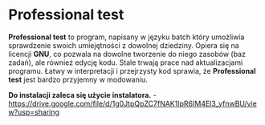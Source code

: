 # **Professional test**
**Professional test** to program, napisany w języku batch który umożliwia sprawdzenie swoich umiejętności z dowolnej dziedziny. Opiera się na licencji **GNU**, co pozwala na dowolne tworzenie do niego zasobów (baz zadań), ale również edycję kodu.
Stale trwają prace nad aktualizacjami programu.
Łatwy w interpretacji i przejrzysty kod sprawia, że **Professional test** jest bardzo przyjemny w modowaniu.

**Do instalacji zaleca się użycie instalatora.** - https://drive.google.com/file/d/1g0JtpQpZC7fNAK1IpR6IM4El3_yfnwBU/view?usp=sharing
